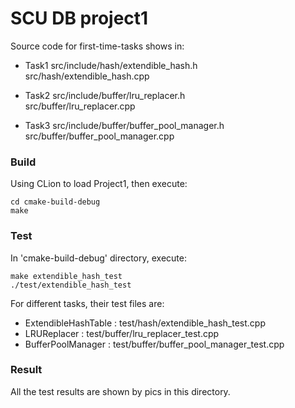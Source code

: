 # SCU DB project1
Source code for first-time-tasks shows in:

* Task1
src/include/hash/extendible_hash.h </br>
src/hash/extendible_hash.cpp

* Task2
src/include/buffer/lru_replacer.h </br>
src/buffer/lru_replacer.cpp

* Task3
src/include/buffer/buffer_pool_manager.h </br>
src/buffer/buffer_pool_manager.cpp


### Build
Using CLion to load Project1, then execute:
```
cd cmake-build-debug
make
```

### Test
In 'cmake-build-debug' directory, execute:
```
make extendible_hash_test
./test/extendible_hash_test
```
For different tasks, their test files are:
* ExtendibleHashTable : test/hash/extendible_hash_test.cpp
* LRUReplacer : test/buffer/lru_replacer_test.cpp
* BufferPoolManager : test/buffer/buffer_pool_manager_test.cpp

### Result
All the test results are shown by pics in this directory.



